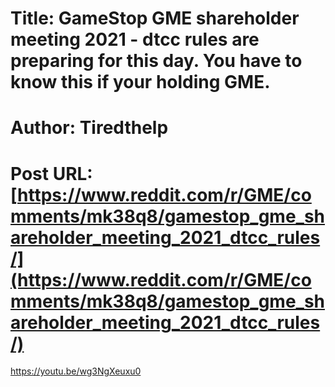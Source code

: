 # Title: GameStop GME shareholder meeting 2021 - dtcc rules are preparing for this day. You have to know this if your holding GME.
# Author: Tiredthelp
# Post URL: [https://www.reddit.com/r/GME/comments/mk38q8/gamestop_gme_shareholder_meeting_2021_dtcc_rules/](https://www.reddit.com/r/GME/comments/mk38q8/gamestop_gme_shareholder_meeting_2021_dtcc_rules/)


https://youtu.be/wg3NgXeuxu0